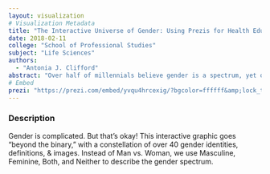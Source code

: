 ```yaml
---
layout: visualization
# Visualization Metadata
title: "The Interactive Universe of Gender: Using Prezis for Health Education and Engagement"
date: 2018-02-11
college: "School of Professional Studies"
subject: "Life Sciences"
authors:
  - "Antonia J. Clifford"
abstract: "Over half of millennials believe gender is a spectrum, yet our models remain stuck in binary logic. As health researchers and practitioners, we can create schematics that provide information, connect concepts, and actively engage youth in their own health, on their terms. We created an interactive map as a visual way to connect complex concepts of gender and sexual health through inclusive education that builds an understanding of self and others. The Gender Identity Map uses technology-enhanced learning and visual literacy principles to explore a new framework of gender. The Map incorporates concepts from Biology (chromosomes, intersex), Psychology, History, and Art in a visual and interactive journey to ‘translate’ the complicated language of gender and science into more accessible and active formats for health education delivery."
# Embed
prezi: "https://prezi.com/embed/yvqu4hrcexig/?bgcolor=ffffff&amp;lock_to_path=0&amp;autoplay=0&amp;autohide_ctrls=0&amp;landing_data=bHVZZmNaNDBIWnNjdEVENDRhZDFNZGNIUE43MHdLNWpsdFJLb2ZHanI0U2xVVnpqUDBCUm5YbEowaUhFZ1NpOVVBPT0&amp;landing_sign=_tESFTun8wzu8efYLdLDkoe1eKfmY8px-k4KlXonHOU"
---
```

### Description
Gender is complicated. But that’s okay! This interactive graphic goes “beyond the binary,” with a constellation of over 40 gender identities, definitions, & images. Instead of Man vs. Woman, we use Masculine, Feminine, Both, and Neither to describe the gender spectrum.
